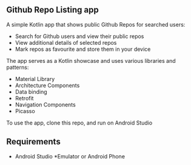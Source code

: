 

## Github Repo Listing app

A simple Kotlin app that shows public Github Repos for searched users:

- Search for Github users and view their public repos
- View additional details of selected repos
- Mark repos as favourite and store them in your device

The app serves as a Kotlin showcase and uses various libraries and patterns:
* Material Library
* Architecture Components
* Data binding
* Retrofit
* Navigation Components
* Picasso

To use the app, clone this repo, and run on Android Studio

## Requirements

* Android Studio
*Emulator or Android Phone
